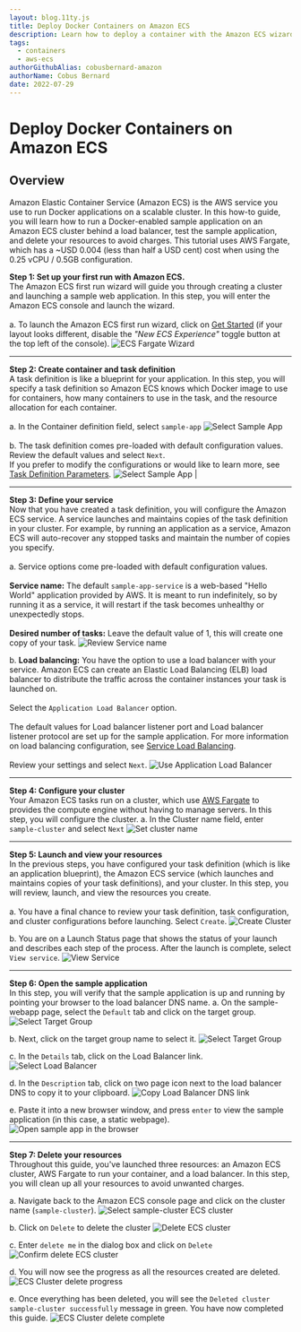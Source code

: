 ```yaml
---
layout: blog.11ty.js
title: Deploy Docker Containers on Amazon ECS
description: Learn how to deploy a container with the Amazon ECS wizard
tags:
  - containers
  - aws-ecs
authorGithubAlias: cobusbernard-amazon
authorName: Cobus Bernard
date: 2022-07-29
---
```


# Deploy Docker Containers on Amazon ECS
## Overview
Amazon Elastic Container Service (Amazon ECS) is the AWS service you use to run Docker applications on a scalable cluster. In this how-to guide, you will learn how to run a Docker-enabled sample application on an Amazon ECS cluster behind a load balancer, test the sample application, and delete your resources to avoid charges. This tutorial uses AWS Fargate, which has a ~USD 0.004 (less than half a USD cent)
cost when using the 0.25 vCPU / 0.5GB configuration.


**Step 1: Set up your first run with Amazon ECS.** <br/>
The Amazon ECS first run wizard will guide you through creating a cluster and launching a sample web application. In this step, you will enter the Amazon ECS console and launch the wizard. <br/><br/>
a. To launch the Amazon ECS first run wizard, click on [Get Started](https://us-west-1.console.aws.amazon.com/ecs/home?region=us-west-1#/firstRun) (if your layout looks different, disable the _"New ECS Experience"_ toggle button at the top left of the console).
![ECS Fargate Wizard](./images/ecs_wizard_step_1.png)

---

**Step 2: Create container and task definition** <br/> 
A task definition is like a blueprint for your application. In this step, you will specify a task definition so Amazon ECS knows which Docker image to use for containers, how many containers to use in the task, and the resource allocation for each container.<br/><br/>
a. In the Container definition field, select `sample-app`
![Select Sample App](./images/ecs_wizard_step_2a.png)
<br/><br/>
b. The task definition comes pre-loaded with default configuration values. <br/> Review the default values and select `Next`. <br/> If you prefer to modify the configurations or would like to learn more, see [Task Definition Parameters](http://docs.aws.amazon.com/AmazonECS/latest/developerguide/task_definition_parameters.html?p=gsrc&c=ho_ddc).
![Select Sample App](./images/ecs_wizard_step_2b.png) |

---

**Step 3: Define your service** <br/> 
Now that you have created a task definition, you will configure the Amazon ECS service. A service launches and maintains copies of the task definition in your cluster. For example, by running an application as a service, Amazon ECS will auto-recover any stopped tasks and maintain the number of copies you specify. <br/><br/>
a. Service options come pre-loaded with default configuration values. <br/><br/> **Service name:** The default `sample-app-service` is a web-based "Hello World" application provided by AWS. It is meant to run indefinitely, so by running it as a service, it will restart if the task becomes unhealthy or unexpectedly stops. <br/><br/> **Desired number of tasks:** Leave the default value of 1, this will create one copy of your task.
![Review Service name](./images/ecs_wizard_step_3a.png)

b. **Load balancing:** You have the option to use a load balancer with your service. Amazon ECS can create an Elastic Load Balancing (ELB) load balancer to distribute the traffic across the container instances your task is launched on. <br/><br/>Select the `Application Load Balancer` option. <br/><br/>The default values for Load balancer listener port and Load balancer listener protocol are set up for the sample application. For more information on load balancing configuration, see [Service Load Balancing](http://docs.aws.amazon.com/AmazonECS/latest/developerguide/service-load-balancing.html?p=gsrc&c=ho_ddc). <br/><br/>Review your settings and select `Next`. 
![Use Application Load Balancer](./images/ecs_wizard_step_3b.png)

---

**Step 4: Configure your cluster** <br/>
Your Amazon ECS tasks run on a cluster, which use [AWS Fargate](https://aws.amazon.com/fargate/) to provides the compute engine without having to manage servers. In this step, you will configure the cluster.
a. In the Cluster name field, enter `sample-cluster` and select `Next`
![Set cluster name](./images/ecs_wizard_step_4.png)

---

**Step 5: Launch and view your resources** <br/>
In the previous steps, you have configured your task definition (which is like an application blueprint), the Amazon ECS service (which launches and maintains copies of your task definitions), and your cluster. In this step, you will review, launch, and view the resources you create.<br/><br/>
a. You have a final chance to review your task definition, task configuration, and cluster configurations before launching. Select `Create`.
![Create Cluster](./images/ecs_wizard_step_5a.png) 

b. You are on a Launch Status page that shows the status of your launch and describes each step of the process. After the launch is complete, select `View service`.
![View Service](./images/ecs_wizard_step_5b.png) 

---

**Step 6: Open the sample application** <br/> 
In this step, you will verify that the sample application is up and running by pointing your browser to the load balancer DNS name.
a. On the sample-webapp page, select the `Default` tab and click on the target group.
 ![Select Target Group](./images/ecs_wizard_step_6a.png) 

b. Next, click on the target group name to select it.
![Select Target Group](./images/ecs_wizard_step_6b.png) 

c. In the `Details` tab, click on the Load Balancer link.
![Select Load Balancer](./images/ecs_wizard_step_6c.png)

d. In the `Description` tab, click on two page icon next to the load balancer DNS to copy it to your clipboard.
![Copy Load Balancer DNS link](./images/ecs_wizard_step_6d.png)

e. Paste it into a new browser window, and press `enter` to view the sample application (in this case, a static webpage). 
![Open sample app in the browser](./images/ecs_wizard_step_6e.png)

---

**Step 7: Delete your resources** <br/> 
Throughout this guide, you've launched three resources: an Amazon ECS cluster, AWS Fargate to run your container, and a load balancer. In this step, you will clean up all your resources to avoid unwanted charges.

a. Navigate back to the Amazon ECS console page and click on the cluster name (`sample-cluster`). 
![Select sample-cluster ECS cluster](./images/ecs_wizard_step_7a.png)

b. Click on `Delete` to delete the cluster
![Delete ECS cluster](./images/ecs_wizard_step_7b.png)

c. Enter `delete me` in the dialog box and click on `Delete`
![Confirm delete ECS cluster](./images/ecs_wizard_step_7c.png)

d. You will now see the progress as all the resources created are deleted.
![ECS Cluster delete progress](./images/ecs_wizard_step_7d.png)

e. Once everything has been deleted, you will see the `Deleted cluster sample-cluster successfully` message in green. You have now completed this guide.
![ECS Cluster delete complete](./images/ecs_wizard_step_7e.png) 